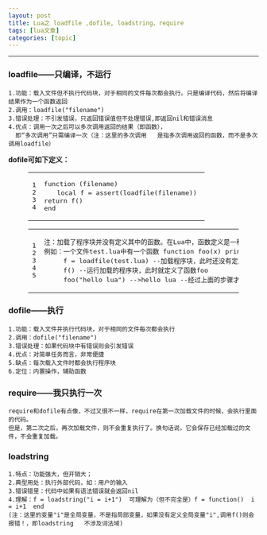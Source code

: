 ```yaml
---
layout: post
title: Lua之 loadfile ,dofile, loadstring，require 
tags: [lua文章]
categories: [topic]
---
```

<script src="/assets/js/DPlayer.min.js"> </script><script src="/assets/js/APlayer.min.js"> </script><hr/>
<h3 id="loadfile——只编译，不运行"><a href="#loadfile——只编译，不运行" class="headerlink" title="loadfile——只编译，不运行"></a>loadfile——只编译，不运行</h3><pre><code>1.功能：载入文件但不执行代码块，对于相同的文件每次都会执行。只是编译代码，然后将编译结果作为一个函数返回
2.调用：loadfile(&#34;filename&#34;)
3.错误处理：不引发错误，只返回错误值但不处理错误,即返回nil和错误消息
4.优点：调用一次之后可以多次调用返回的结果（即函数），
  即“多次调用”只需编译一次（注：这里的多次调用   是指多次调用返回的函数，而不是多次调用loadfile）
</code></pre>
<p><strong>dofile可如下定义：</strong><br/></p><figure class="highlight lua"><table><tbody><tr><td class="gutter"><pre><div class="line">1</div><div class="line">2</div><div class="line">3</div><div class="line">4</div></pre></td><td class="code"><pre><div class="line"><span class="function"><span class="keyword">function</span> <span class="params">(filename)</span></span></div><div class="line">　　<span class="keyword">local</span> f = <span class="built_in">assert</span>(<span class="built_in">loadfile</span>(filename)) </div><div class="line"><span class="keyword">return</span> f()</div><div class="line"><span class="keyword">end</span></div></pre></td></tr></tbody></table></figure><p></p>
<figure class="highlight plain"><table><tbody><tr><td class="gutter"><pre><div class="line">1</div><div class="line">2</div><div class="line">3</div><div class="line">4</div><div class="line">5</div></pre></td><td class="code"><pre><div class="line">注：加载了程序块并没有定义其中的函数。在Lua中，函数定义是一种赋值操作，是在运行时才完成的操作。</div><div class="line">例如：一个文件test.lua中有一个函数 function foo(x) print(x) end ,执行如下代码：</div><div class="line">　　　f = loadfile(test.lua) --加载程序块，此时还没有定义函数foo</div><div class="line">　　　f() --运行加载的程序块，此时就定义了函数foo</div><div class="line">     foo(&#34;hello lua&#34;) --&gt;hello lua --经过上面的步骤才能调用foo</div></pre></td></tr></tbody></table></figure>
<h3 id="dofile——执行"><a href="#dofile——执行" class="headerlink" title="dofile——执行"></a>dofile——执行</h3><pre><code>1.功能：载入文件并执行代码块，对于相同的文件每次都会执行
2.调用：dofile(&#34;filename&#34;)
3.错误处理：如果代码块中有错误则会引发错误
4.优点：对简单任务而言，非常便捷
5.缺点：每次载入文件时都会执行程序块
6.定位：内置操作，辅助函数
</code></pre><h3 id="require——我只执行一次"><a href="#require——我只执行一次" class="headerlink" title="require——我只执行一次"></a>require——我只执行一次</h3><pre><code>require和dofile有点像，不过又很不一样，require在第一次加载文件的时候，会执行里面的代码。
但是，第二次之后，再次加载文件，则不会重复执行了。换句话说，它会保存已经加载过的文件，不会重复加载。
</code></pre><h3 id="loadstring"><a href="#loadstring" class="headerlink" title="loadstring"></a>loadstring</h3><pre><code>1.特点：功能强大，但开销大；
2.典型用处：执行外部代码，如：用户的输入
3.错误错里：代码中如果有语法错误就会返回nil
4.理解：f = loadstring(&#34;i = i+1&#34;)  可理解为（但不完全是）f = function()  i = i+1  end 
(注：这里的变量&#34;i&#34;是全局变量，不是指局部变量，如果没有定义全局变量&#34;i&#34;,调用f()则会报错！，即loadstring   不涉及词法域)
</code></pre>